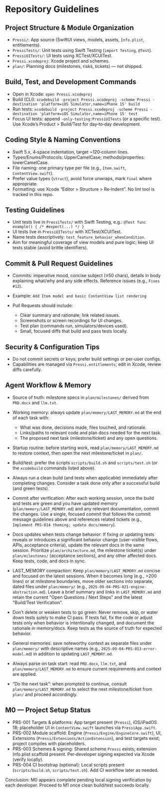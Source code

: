 # Repository Guidelines

## Project Structure & Module Organization
- `Pressi/`: App source (SwiftUI views, models, assets, `Info.plist`, entitlements).
- `PressiTests/`: Unit tests using Swift Testing (`import Testing`, `@Test`).
- `PressiUITests/`: UI tests using XCTest/XCUITest.
- `Pressi.xcodeproj`: Xcode project and schemes.
- `plan/`: Planning docs (milestones, risks, tickets) — not shipped.

## Build, Test, and Development Commands
- Open in Xcode: `open Pressi.xcodeproj`
- Build (CLI): `xcodebuild -project Pressi.xcodeproj -scheme Pressi -destination 'platform=iOS Simulator,name=iPhone 15' build`
- Run tests: `xcodebuild -project Pressi.xcodeproj -scheme Pressi -destination 'platform=iOS Simulator,name=iPhone 15' test`
- Focus UI tests: append `-only-testing:PressiUITests` (or a specific test).
Use Xcode’s Product > Build/Test for day‑to‑day development.

## Coding Style & Naming Conventions
- Swift 5.x, 4‑space indentation, target ~120‑column lines.
- Types/Enums/Protocols: UpperCamelCase; methods/properties: lowerCamelCase.
- File naming: one primary type per file (e.g., `Item.swift`, `ContentView.swift`).
- Prefer value types (`struct`), avoid force unwraps, mark `final` where appropriate.
- Formatting: use Xcode “Editor > Structure > Re‑Indent”. No lint tool is tracked in this repo.

## Testing Guidelines
- Unit tests live in `PressiTests/` with Swift Testing, e.g.:
  `@Test func example() { /* #expect(...) */ }`
- UI tests live in `PressiUITests/` with XCTest/XCUITest.
- Name tests descriptively: `test_feature_behavior_whenCondition`.
- Aim for meaningful coverage of view models and pure logic; keep UI tests stable (avoid brittle identifiers).

## Commit & Pull Request Guidelines
- Commits: imperative mood, concise subject (≤50 chars), details in body explaining what/why and any side effects. Reference issues (e.g., `Fixes #12`).
- Example:
  `Add Item model and basic ContentView list rendering`

- Pull Requests should include:
  - Clear summary and rationale; link related issues.
  - Screenshots or screen recordings for UI changes.
  - Test plan (commands run, simulators/devices used).
  - Small, focused diffs that build and pass tests locally.

## Security & Configuration Tips
- Do not commit secrets or keys; prefer build settings or per‑user configs.
- Capabilities are managed via `Pressi.entitlements`; edit in Xcode, review diffs carefully.

## Agent Workflow & Memory
- Source of truth: milestone specs in `plan/milestones/` derived from `PRD.docx` and `llm.txt`.
- Working memory: always update `plan/memory/LAST_MEMORY.md` at the end of each task with:
  - What was done, decisions made, files touched, and rationale.
  - Links/paths to relevant code and plan docs needed for the next task.
  - The proposed next task (milestone/ticket) and any open questions.
- Startup routine: before starting work, read `plan/memory/LAST_MEMORY.md` to restore context, then open the next milestone/ticket in `plan/`.
- Build/test: prefer the scripts `scripts/build.sh` and `scripts/test.sh` (or the `xcodebuild` commands listed above).
- Always run a clean build (and tests when applicable) immediately after completing changes. Consider a task done only after a successful build (and green tests).
- Commit after verification: After each working session, once the build and tests are green and you have updated memory (`plan/memory/LAST_MEMORY.md`) and any relevant documentation, commit the changes. Use a single, focused commit that follows the commit message guidelines above and references related tickets (e.g., `Implement PRS-014 theming; update docs/memory`).
- Docs updates when tests change behavior: If fixing or updating tests reveals or introduces a significant behavior change (user-visible flows, APIs, acceptance criteria), update the relevant docs in the same session. Prioritize `plan/architecture.md`, the milestone ticket(s) under `plan/milestones/` (acceptance sections), and any other affected docs. Keep tests, code, and docs in sync.
- LAST_MEMORY compaction: Keep `plan/memory/LAST_MEMORY.md` concise and focused on the latest sessions. When it becomes long (e.g., >200 lines) or at milestone boundaries, move older sections into separate, dated files under `plan/memory/` (e.g., `2025-09-04-PRS-021-engine-abstraction.md`). Leave a brief summary and links in `LAST_MEMORY.md` and retain the current "Open Questions / Next Steps" and the latest "Build/Test Verification".
- Don’t delete or weaken tests to go green: Never remove, skip, or water down tests solely to make CI pass. If tests fail, fix the code or adjust tests only when behavior is intentionally changed, and document the rationale in memory/docs. Keep tests as the source of truth for expected behavior.

- General memories: save noteworthy context as separate files under `plan/memory/` with descriptive names (e.g., `2025-09-04-PRS-013-error-model.md`) in addition to updating `LAST_MEMORY.md`.
- Always parse on task start: read `PRD.docx`, `llm.txt`, and `plan/memory/LAST_MEMORY.md` to ensure current requirements and context are applied.
- “Do the next task”: when prompted to continue, consult `plan/memory/LAST_MEMORY.md` to select the next milestone/ticket from `plan/` and proceed accordingly.

## M0 — Project Setup Status
- PRS-001 Targets & platforms: App target present (`Pressi`), iOS/iPadOS 18; placeholder UI in `ContentView.swift` launches via `PressiApp.swift`.
- PRS-002 Module scaffold: Engine (`Pressi/Engine/EngineCore.swift`), UI, Extensions (`Pressi/Extensions/ActionExtension`), and test targets exist; project compiles with placeholders.
- PRS-003 Schemes & signing: Shared scheme `Pressi` exists; extension Info.plist scaffold present. Per‑developer signing expected via Xcode (verify locally).
- PRS-004 CI bootstrap (optional): Local scripts present (`scripts/build.sh`, `scripts/test.sh`). Add CI workflow later as needed.

Conclusion: M0 appears complete pending local signing verification by each developer. Proceed to M1 once clean build/test succeeds locally.
